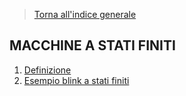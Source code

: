 
>[Torna all'indice generale](index.md)
## **MACCHINE A STATI FINITI**

1. [Definizione](statifinitibase.md)
2. [Esempio blink a stati finiti](statifinitiblink.md)
